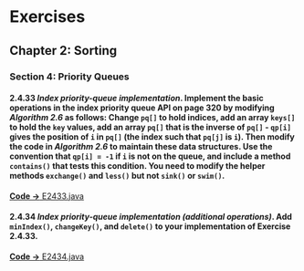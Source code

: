 # Exercises

## Chapter 2: Sorting

### Section 4: Priority Queues

#### 2.4.33 *Index priority-queue implementation*. Implement the basic operations in the index priority queue API on page 320 by modifying *Algorithm 2.6* as follows: Change `pq[]` to hold indices, add an array `keys[]` to hold the `key` values, add an array `pq[]` that is the inverse of `pq[]` - `qp[i]` gives the position of `i` in `pq[]` (the index such that `pq[j]` is `i`). Then modify the code in *Algorithm 2.6* to maintain these data structures. Use the convention that `qp[i] = -1` if `i` is not on the queue, and include a method `contains()` that tests this condition. You need to modify the helper methods `exchange()` and `less()` but not `sink()` or `swim()`.

[**Code ->** E2433.java](E2433.java)

#### 2.4.34 *Index priority-queue implementation (additional operations)*. Add `minIndex()`, `changeKey()`, and `delete()` to your implementation of Exercise 2.4.33.

[**Code ->** E2434.java](E2434.java)
